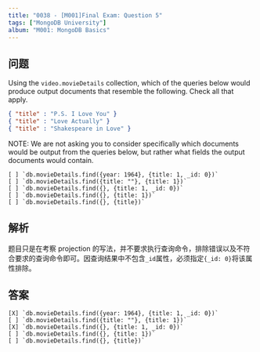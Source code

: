 ```yaml
---
title: "0038 - [M001]Final Exam: Question 5"
tags: ["MongoDB University"]
album: "M001: MongoDB Basics"
---
```


## 问题

Using the `video.movieDetails` collection, which of the queries below would produce output documents that resemble the following. Check all that apply.

```json
{ "title" : "P.S. I Love You" }
{ "title" : "Love Actually" }
{ "title" : "Shakespeare in Love" }
```

NOTE: We are not asking you to consider specifically which documents would be output from the queries below, but rather what fields the output documents would contain.

```
[ ] `db.movieDetails.find({year: 1964}, {title: 1, _id: 0})`
[ ] `db.movieDetails.find({title: ""}, {title: 1})`
[ ] `db.movieDetails.find({}, {title: 1, _id: 0})`
[ ] `db.movieDetails.find({}, {title: 1})`
[ ] `db.movieDetails.find({}, {title})`
```

## 解析

题目只是在考察 projection 的写法，并不要求执行查询命令，排除错误以及不符合要求的查询命令即可。因查询结果中不包含`_id`属性，必须指定`{_id: 0}`将该属性排除。

## 答案

```
[X] `db.movieDetails.find({year: 1964}, {title: 1, _id: 0})`
[ ] `db.movieDetails.find({title: ""}, {title: 1})`
[X] `db.movieDetails.find({}, {title: 1, _id: 0})`
[ ] `db.movieDetails.find({}, {title: 1})`
[ ] `db.movieDetails.find({}, {title})`
```
